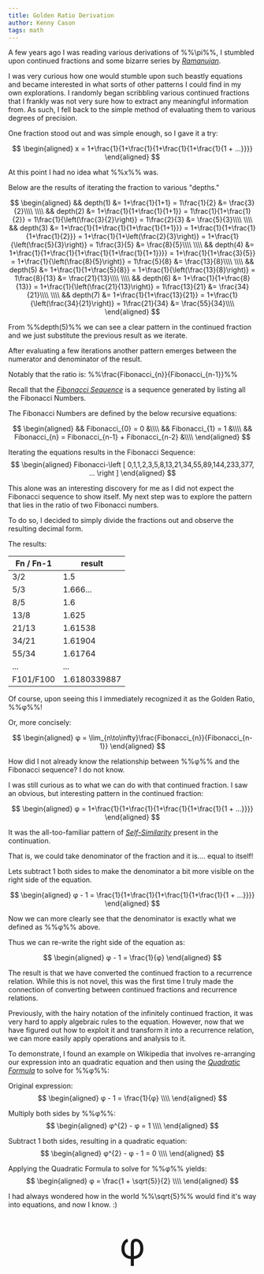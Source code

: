 ```yaml
---
title: Golden Ratio Derivation
author: Kenny Cason
tags: math
---
```


A few years ago I was reading various derivations of %%\pi%%, I stumbled upon continued fractions and some bizarre series by [*Ramanujan*](https://en.wikipedia.org/wiki/Srinivasa_Ramanujan).

I was very curious how one would stumble upon such beastly equations and became interested in what sorts of other patterns I could find in my own explorations.
I randomly began scribbling various continued fractions that I frankly was not very sure how to extract any meaningful information from.
As such, I fell back to the simple method of evaluating them to various degrees of precision.

One fraction stood out and was simple enough, so I gave it a try:

$$
\begin{aligned}
x = 1+\frac{1}{1+\frac{1}{1+\frac{1}{1+\frac{1}{1 + ...}}}}
\end{aligned}
$$

At this point I had no idea what %%x%% was.

Below are the results of iterating the fraction to various "depths."

$$
\begin{aligned}
&& depth(1)  &= 1+\frac{1}{1+1} = 1\frac{1}{2} &= \frac{3}{2}\\\\
\\\\
&& depth(2)  &= 1+\frac{1}{1+\frac{1}{1+1}} = 1\frac{1}{1+\frac{1}{2}} = 1\frac{1}{\left(\frac{3}{2}\right)} = 1\frac{2}{3} &= \frac{5}{3}\\\\
\\\\
&& depth(3)  &= 1+\frac{1}{1+\frac{1}{1+\frac{1}{1+1}}} = 1+\frac{1}{1+\frac{1}{1+\frac{1}{2}}} = 1+\frac{1}{1+\left(\frac{2}{3}\right)} = 1+\frac{1}{\left(\frac{5}{3}\right)} = 1\frac{3}{5} &= \frac{8}{5}\\\\
\\\\
&& depth(4)  &= 1+\frac{1}{1+\frac{1}{1+\frac{1}{1+\frac{1}{1+1}}}} = 1+\frac{1}{1+\frac{3}{5}} = 1+\frac{1}{\left(\frac{8}{5}\right)} = 1\frac{5}{8} &= \frac{13}{8}\\\\
\\\\
&& depth(5)  &= 1+\frac{1}{1+\frac{5}{8}} = 1+\frac{1}{\left(\frac{13}{8}\right)} = 1\frac{8}{13} &= \frac{21}{13}\\\\
\\\\
&& depth(6)  &= 1+\frac{1}{1+\frac{8}{13}} = 1+\frac{1}{\left(\frac{21}{13}\right)} = 1\frac{13}{21} &= \frac{34}{21}\\\\
\\\\
&& depth(7)  &= 1+\frac{1}{1+\frac{13}{21}} = 1+\frac{1}{\left(\frac{34}{21}\right)} = 1\frac{21}{34} &= \frac{55}{34}\\\\
\end{aligned}
$$

From %%depth(5)%% we can see a clear pattern in the continued fraction and we just substitute the previous result as we iterate.

After evaluating a few iterations another pattern emerges between the numerator and denominator of the result.

Notably that the ratio is: %%\frac{Fibonacci_{n}}{Fibonacci_{n-1}}%%

Recall that the [*Fibonacci Sequence*](https://en.wikipedia.org/wiki/Fibonacci_number) is a sequence generated by listing all the Fibonacci Numbers.

The Fibonacci Numbers are defined by the below recursive equations:

$$
\begin{aligned}
&& Fibonacci_{0} = 0 &\\\\
&& Fibonacci_{1} = 1 &\\\\
&& Fibonacci_{n} = Fibonacci_{n-1} + Fibonacci_{n-2} &\\\\
\end{aligned}
$$

Iterating the equations results in the Fibonacci Sequence:
$$
\begin{aligned}
Fibonacci-\left [ 0,1,1,2,3,5,8,13,21,34,55,89,144,233,377, ... \right ]
\end{aligned}
$$

This alone was an interesting discovery for me as I did not expect the Fibonacci sequence to show itself.
My next step was to explore the pattern that lies in the ratio of two Fibonacci numbers.

To do so, I decided to simply divide the fractions out and observe the resulting decimal form.

The results:

| Fn / Fn-1 | result          |
| --------- | --------------- |
| 3/2       | 1.5             |
| 5/3       | 1.666...        |
| 8/5       | 1.6             |
| 13/8      | 1.625           |
| 21/13     | 1.61538         |
| 34/21     | 1.61904         |
| 55/34     | 1.61764         |
| ...       | ...             |
| F101/F100 | 1.6180339887    |

Of course, upon seeing this I immediately recognized it as the Golden Ratio, %%φ%%!

Or, more concisely:

$$
\begin{aligned}
φ = \lim_{n\to\infty}\frac{Fibonacci_{n}}{Fibonacci_{n-1}}
\end{aligned}
$$

How did I not already know the relationship between %%φ%% and the Fibonacci sequence? I do not know.

I was still curious as to what we can do with that continued fraction.
I saw an obvious, but interesting pattern in the continued fraction:

$$
\begin{aligned}
φ = 1+\frac{1}{1+\frac{1}{1+\frac{1}{1+\frac{1}{1 + ...}}}}
\end{aligned}
$$

It was the all-too-familiar pattern of [*Self-Similarity*](https://en.wikipedia.org/wiki/Self-similarity) present in the continuation.

That is, we could take denominator of the fraction and it is.... equal to itself!

Lets subtract 1 both sides to make the denominator a bit more visible on the right side of the equation.

$$
\begin{aligned}
φ - 1 = \frac{1}{1+\frac{1}{1+\frac{1}{1+\frac{1}{1 + ...}}}}
\end{aligned}
$$

Now we can more clearly see that the denominator is exactly what we defined as %%φ%% above.

Thus we can re-write the right side of the equation as:

$$
\begin{aligned}
φ - 1 = \frac{1}{φ}
\end{aligned}
$$

The result is that we have converted the continued fraction to a recurrence relation.
While this is not novel, this was the first time I truly made the connection of converting between continued fractions and recurrence relations.

Previously, with the hairy notation of the infinitely continued fraction, it was very hard to apply algebraic rules to the equation.
However, now that we have figured out how to exploit it and transform it into a recurrence relation, we can more easily apply operations and analysis to it.


To demonstrate, I found an example on Wikipedia that involves re-arranging our expression into an quadratic equation and then using the [*Quadratic Formula*](https://en.wikipedia.org/wiki/Quadratic_formula) to solve for %%φ%%:

Original expression:
$$
\begin{aligned}
φ - 1 = \frac{1}{φ} \\\\
\end{aligned}
$$

Multiply both sides by %%φ%%:
$$
\begin{aligned}
φ^{2} - φ = 1 \\\\
\end{aligned}
$$

Subtract 1 both sides, resulting in a quadratic equation:
$$
\begin{aligned}
φ^{2} - φ - 1 = 0 \\\\
\end{aligned}
$$

Applying the Quadratic Formula to solve for %%φ%% yields:
$$
\begin{aligned}
φ = \frac{1 + \sqrt{5}}{2} \\\\
\end{aligned}
$$

I had always wondered how in the world %%\sqrt{5}%% would find it's way into equations, and now I know. :)

<br/>
<div style="text-align: center; font-size:72px; width:100%;">φ</div>
<br/>
